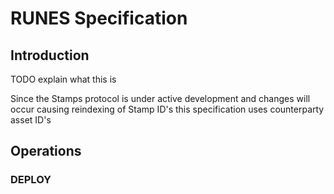 # RUNES Specification

## Introduction
TODO explain what this is

Since the Stamps protocol is under active development and changes will occur causing reindexing of Stamp ID's this specification uses counterparty asset ID's 

## Operations

### DEPLOY
```

```
